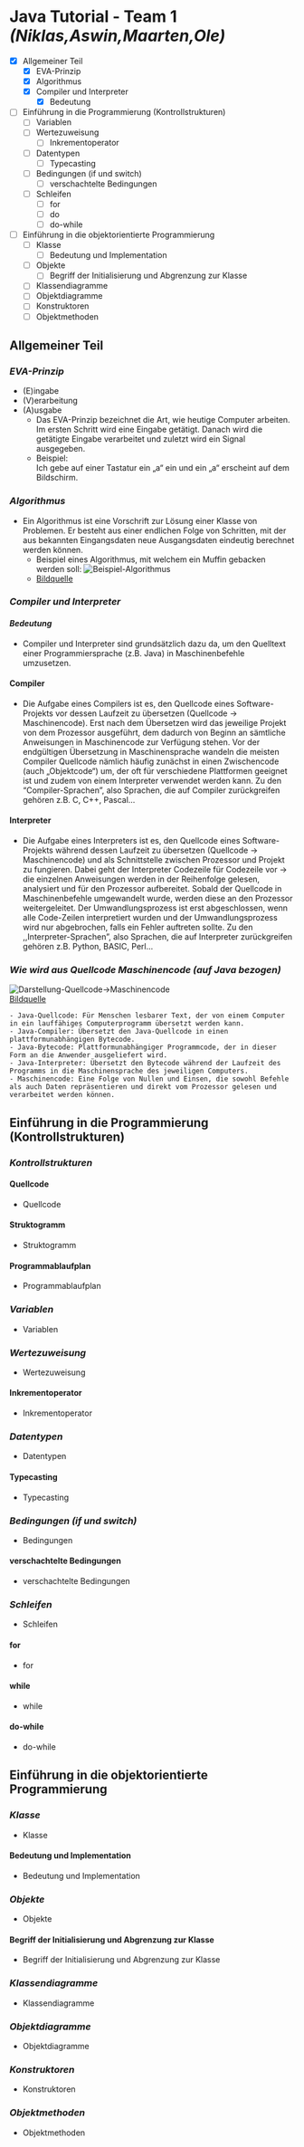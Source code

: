 # **Java Tutorial - Team 1 _(Niklas,Aswin,Maarten,Ole)_**
- [x] Allgemeiner Teil 
  - [x] EVA-Prinzip 
  - [x] Algorithmus
  - [x] Compiler und Interpreter
    - [x] Bedeutung 

- [ ] Einführung in die Programmierung (Kontrollstrukturen)
  - [ ] Variablen
  - [ ] Wertezuweisung
    - [ ] Inkrementoperator
  - [ ] Datentypen
    - [ ] Typecasting  
  - [ ] Bedingungen (if und switch)
    - [ ] verschachtelte Bedingungen
  - [ ] Schleifen
    - [ ] for
    - [ ] do
    - [ ] do-while  

- [ ] Einführung in die objektorientierte Programmierung
  - [ ] Klasse
    - [ ] Bedeutung und Implementation
  - [ ] Objekte
    - [ ] Begriff der Initialisierung und Abgrenzung zur Klasse
  - [ ] Klassendiagramme
  - [ ] Objektdiagramme
  - [ ] Konstruktoren
  - [ ] Objektmethoden  
## **Allgemeiner Teil**
###  *EVA-Prinzip* 
- (E)ingabe
- (V)erarbeitung
- (A)usgabe
   - Das EVA-Prinzip bezeichnet die Art, wie heutige Computer arbeiten. Im ersten Schritt wird eine Eingabe getätigt. Danach wird die getätigte Eingabe verarbeitet und zuletzt wird ein Signal ausgegeben. 
   - Beispiel:  
     Ich gebe auf einer Tastatur ein „a“ ein und ein „a“ erscheint auf dem Bildschirm.
### *Algorithmus*
- Ein Algorithmus ist eine Vorschrift zur Lösung einer Klasse von Problemen. Er besteht aus einer endlichen Folge von Schritten, mit der aus bekannten Eingangsdaten neue Ausgangsdaten eindeutig berechnet werden können.  
  - Beispiel eines Algorithmus, mit welchem ein Muffin gebacken werden soll:
![Beispiel-Algorithmus](https://sebastiandoern.de/wp-content/uploads/2017/11/AlgorithmusMuffin.jpg)
   - [Bildquelle](https://sebastiandoern.de/wp-content/uploads/2017/11/AlgorithmusMuffin.jpg) 
### *Compiler und Interpreter*
#### *Bedeutung*
- Compiler und Interpreter sind grundsätzlich dazu da, um den Quelltext einer Programmiersprache (z.B. Java) in Maschinenbefehle umzusetzen. 
#### Compiler
- Die Aufgabe eines Compilers ist es, den Quellcode eines Software-Projekts vor dessen Laufzeit zu übersetzen (Quellcode -> Maschinencode). Erst nach dem Übersetzen wird das jeweilige Projekt von dem Prozessor ausgeführt, dem dadurch von Beginn an sämtliche Anweisungen in Maschinencode zur Verfügung stehen. Vor der endgültigen Übersetzung in Maschinensprache wandeln die meisten Compiler Quellcode nämlich häufig zunächst in einen Zwischencode (auch „Objektcode“) um, der oft für verschiedene Plattformen geeignet ist und zudem von einem Interpreter verwendet werden kann. Zu den “Compiler-Sprachen”, also Sprachen, die auf Compiler zurückgreifen gehören z.B. C, C++, Pascal... 
#### Interpreter
- Die Aufgabe eines Interpreters ist es, den Quellcode eines Software-Projekts während dessen Laufzeit zu übersetzen (Quellcode -> Maschinencode) und als Schnittstelle zwischen Prozessor und Projekt zu fungieren. Dabei geht der Interpreter Codezeile für Codezeile vor -> die einzelnen Anweisungen werden in der Reihenfolge gelesen, analysiert und für den Prozessor aufbereitet. Sobald der Quellcode in Maschinenbefehle umgewandelt wurde, werden diese an den Prozessor weitergeleitet. Der Umwandlungsprozess ist erst abgeschlossen, wenn alle Code-Zeilen interpretiert wurden und der Umwandlungsprozess wird nur abgebrochen, falls ein Fehler auftreten sollte. Zu den ,,Interpreter-Sprachen”, also Sprachen, die auf Interpreter zurückgreifen gehören z.B. Python, BASIC, Perl... 
### *Wie wird aus Quellcode Maschinencode (auf Java bezogen)*
  ![Darstellung-Quellcode->Maschinencode](https://media.springernature.com/lw785/springer-static/image/chp%3A10.1007%2F978-3-662-61309-2_1/MediaObjects/160339_2_De_1_Figb_HTML.png)  
  [Bildquelle](https://media.springernature.com/lw785/springer-static/image/chp%3A10.1007%2F978-3-662-61309-2_1/MediaObjects/160339_2_De_1_Figb_HTML.png)
  ```
  - Java-Quellcode: Für Menschen lesbarer Text, der von einem Computer in ein lauffähiges Computerprogramm übersetzt werden kann.
  - Java-Compiler: Übersetzt den Java-Quellcode in einen plattformunabhängigen Bytecode.
  - Java-Bytecode: Plattformunabhängiger Programmcode, der in dieser Form an die Anwender ausgeliefert wird.
  - Java-Interpreter: Übersetzt den Bytecode während der Laufzeit des Programms in die Maschinensprache des jeweiligen Computers.
  - Maschinencode: Eine Folge von Nullen und Einsen, die sowohl Befehle als auch Daten repräsentieren und direkt vom Prozessor gelesen und verarbeitet werden können.
  ```

## **Einführung in die Programmierung (Kontrollstrukturen)**
### *Kontrollstrukturen*
#### Quellcode
- Quellcode
#### Struktogramm
- Struktogramm
#### Programmablaufplan
- Programmablaufplan
### *Variablen*
- Variablen
### *Wertezuweisung*
- Wertezuweisung
#### Inkrementoperator
- Inkrementoperator
### *Datentypen*
- Datentypen
#### Typecasting
- Typecasting
### *Bedingungen (if und switch)*
- Bedingungen
#### verschachtelte Bedingungen
- verschachtelte Bedingungen
### *Schleifen*
- Schleifen
#### for
- for
#### while
- while
#### do-while
- do-while
## **Einführung in die objektorientierte Programmierung**
### *Klasse*
- Klasse
#### Bedeutung und Implementation
- Bedeutung und Implementation
### *Objekte*
- Objekte
#### Begriff der Initialisierung und Abgrenzung zur Klasse
- Begriff der Initialisierung und Abgrenzung zur Klasse
### *Klassendiagramme*
- Klassendiagramme
### *Objektdiagramme*
- Objektdiagramme
### *Konstruktoren*
- Konstruktoren
### *Objektmethoden*
- Objektmethoden